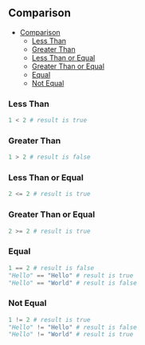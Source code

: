 ## Comparison

- [Comparison](#comparison)
  - [Less Than](#less-than)
  - [Greater Than](#greater-than)
  - [Less Than or Equal](#less-than-or-equal)
  - [Greater Than or Equal](#greater-than-or-equal)
  - [Equal](#equal)
  - [Not Equal](#not-equal)

### Less Than

```python
1 < 2 # result is true
```

### Greater Than

```python
1 > 2 # result is false
```

### Less Than or Equal

```python
2 <= 2 # result is true
```

### Greater Than or Equal

```python
2 >= 2 # result is true
```

### Equal

```python
1 == 2 # result is false
"Hello" == "Hello" # result is true
"Hello" == "World" # result is false
```

### Not Equal

```python
1 != 2 # result is true
"Hello" != "Hello" # result is false
"Hello" != "World" # result is true
```
